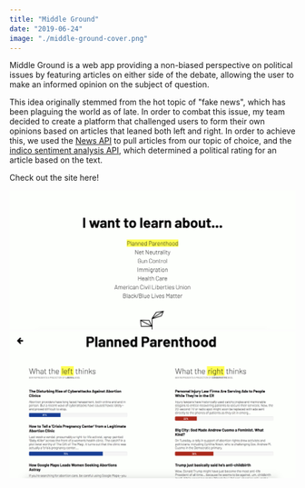 ```yaml
---
title: "Middle Ground"
date: "2019-06-24"
image: "./middle-ground-cover.png"
---
```


Middle Ground is a web app providing a non-biased perspective on political issues by featuring articles on either side of the debate, allowing the user to make an informed opinion on the subject of question.

This idea originally stemmed from the hot topic of "fake news", which has been plaguing the world as of late. In order to combat this issue, my team decided to create a platform that challenged users to form their own opinions based on articles that leaned both left and right. In order to achieve this, we used the <a href="https://newsapi.org/">News API</a> to pull articles from our topic of choice, and the <a href="https://indico.io/blog/docs/indico-api/text-analysis/sentiment-analysis/">indico sentiment analysis API</a>, which determined a political rating for an article based on the text.

Check out the site here! 

<div class="illustration-images">
  <img src="middle-ground-proj.png" alt="lily collins">
  <img src="middle-ground-proj-2.png" alt="lily collins">
</div>